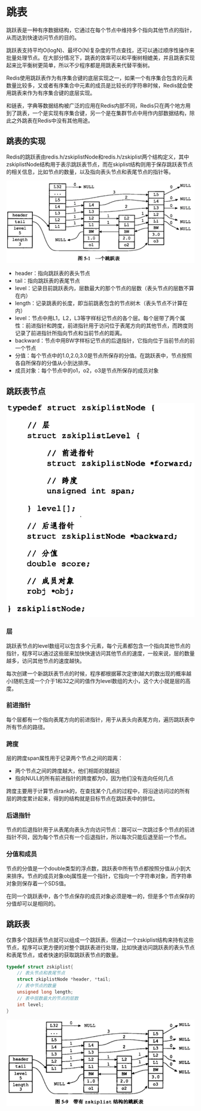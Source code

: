 # 跳表

跳跃表是一种有序数据结构，它通过在每个节点中维持多个指向其他节点的指针，从而达到快速访问节点的目的。

跳跃表支持平均O\(logN\)、最坏O\(N\)复杂度的节点查找，还可以通过顺序性操作来批量处理节点。在大部分情况下，跳表的效率可以和平衡树相媲美，并且跳表实现起来比平衡树更简单，所以不少程序都是用跳表来代替平衡树。

Redis使用跳跃表作为有序集合键的底层实现之一，如果一个有序集合包含的元素数量比较多，又或者有序集合中元素的成员是比较长的字符串时候，Redis就会使用跳表来作为有序集合键的底层实现。

和链表，字典等数据结构被广泛的应用在Redis内部不同，Redis只在两个地方用到了跳表，一个是实现有序集合键，另一个是在集群节点中用作内部数据结构，除此之外跳表在Redis中没有其他用途。

## 跳表的实现

Redis的跳跃表由redis.h/zskiplistNode和redis.h/zskiplist两个结构定义，其中zskiplistNode结构用于表示跳跃表节点，而在skiplist结构则用于保存跳跃表节点的相关信息，比如节点的数量，以及指向表头节点和表尾节点的指针等。

![](../.gitbook/assets/image%20%28250%29.png)

* header：指向跳跃表的表头节点
* tail：指向跳跃表的表尾节点
* level：记录目前跳跃表内，层数最大的那个节点的层数（表头节点的层数不算在内）
* length：记录跳表的长度，即当前跳表包含的节点树木（表头节点不计算在内）
* level：节点中用L1，L2，L3等字样标记节点的各个层。每个层带了两个属性：前进指针和跨度，前进指针用于访问位于表尾方向的其他节点，而跨度则记录了前进指针所指向节点和当前节点的距离。
* backward：节点中用BW字样标记节点的后退指针，它指向位于当前节点的前一个节点
* 分值：每个节点中的1.0,2.0,3.0是节点所保存的分值。在跳跃表中，节点按照各自所保存的分值从小到达排序。
* 成员对象：每个节点中的o1，o2，o3是节点所保存的成员对象

## 跳跃表节点

![](../.gitbook/assets/image%20%28249%29.png)

### 层

跳跃表节点的level数组可以包含多个元素，每个元素都包含一个指向其他节点的指针，程序可以通过这些层来加快快速访问其他节点的速度，一般来说，层的数量越多，访问其他节点的速度越快。

每次创建一个新跳跃表节点的时候，程序都根据幂次定律\(越大的数出现的概率越小\)随机生成一个介于1和32之间的值作为level数组的大小，这个大小就是层的高度。

### 前进指针

每个层都有一个指向表尾方向的前进指针，用于从表头向表尾方向，遍历跳跃表中所有节点的路径。

### 跨度

层的跨度span属性用于记录两个节点之间的距离：

* 两个节点之间的跨度越大，他们相距的就越远
* 指向NULL的所有前进指针的跨度都为0，因为他们没有连向任何几点

跨度主要用于计算节点rank的，在查找某个几点的过程中，将沿途访问过的所有层的跨度累计起来，得到的结构就是目标节点在跳跃表中的排位。

### 后退指针

节点的后退指针用于从表尾向表头方向访问节点：跟可以一次跳过多个节点的前进指针不同，因为每个节点只有一个后退指针，所以每次只能后退至前一个节点。

### 分值和成员

节点的分值是一个double类型的浮点数，跳跃表中所有节点都按照分值从小到大来排序。节点的成员对象obj属性是一个指针，它指向一个字符串对象，而字符串对象则保存着一个SDS值。

在同一个跳跃表中，各个节点保存的成员对象必须是唯一的，但是多个节点保存的分值却可以是相同的。

## 跳跃表

仅靠多个跳跃表节点就可以组成一个跳跃表，但通过一个zskiplist结构来持有这些节点，程序可以更方便的对整个跳跃表进行处理，比如快速访问跳跃表的表头节点和表尾节点，或者快速的获取跳跃表节点的数量。

```c
typedef struct zskiplist{
    // 表头节点和表尾节点
    struct zkiplistNode *header, *tail;
    // 表中节点的数量
    unsigned long length;
    // 表中层数最大的节点的层数
    int level;
}
```

![](../.gitbook/assets/image%20%28251%29.png)



